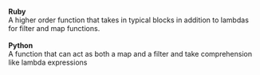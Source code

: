 


 <b>Ruby</b> <br/>
 A higher order function that takes in typical blocks in addition to lambdas for filter and map functions.
 <br/><br/>
 <b>Python</b>
 <br/>A function that can act as both a map and a filter and take comprehension like lambda expressions
 
 
 
 
